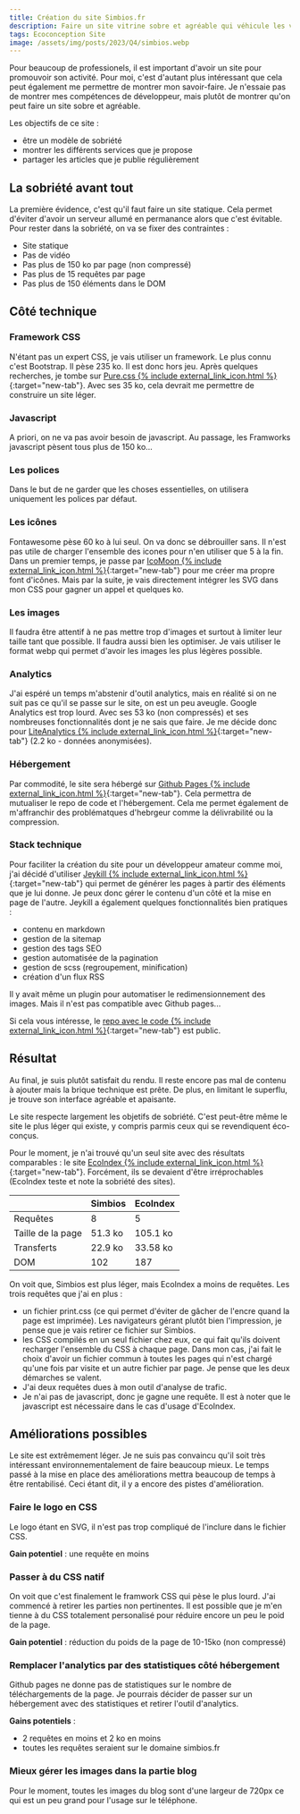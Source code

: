 ```yaml
---
title: Création du site Simbios.fr
description: Faire un site vitrine sobre et agréable qui véhicule les valeurs de Simbios.
tags: Ecoconception Site
image: /assets/img/posts/2023/Q4/simbios.webp
---
```


Pour beaucoup de professionels, il est important d'avoir un site pour promouvoir son activité. Pour moi, c'est d'autant plus intéressant que cela peut également me permettre de montrer mon savoir-faire. Je n'essaie pas de montrer mes compétences de développeur, mais plutôt de montrer qu'on peut faire un site sobre et agréable.

Les objectifs de ce site :
- être un modèle de sobriété
- montrer les différents services que je propose
- partager les articles que je publie régulièrement

## La sobriété avant tout

La première évidence, c'est qu'il faut faire un site statique. Cela permet d'éviter d'avoir un serveur allumé en permanance alors que c'est évitable.
Pour rester dans la sobriété, on va se fixer des contraintes :
- Site statique
- Pas de vidéo
- Pas plus de 150 ko par page (non compressé)
- Pas plus de 15 requêtes par page
- Pas plus de 150 éléments dans le DOM

## Côté technique

### Framework CSS
N'étant pas un expert CSS, je vais utiliser un framework. Le plus connu c'est Bootstrap. Il pèse 235 ko. Il est donc hors jeu. Après quelques recherches, je tombe sur [Pure.css {% include external_link_icon.html %}](https://purecss.io/){:target="new-tab"}. Avec ses 35 ko, cela devrait me permettre de construire un site léger. 

### Javascript
A priori, on ne va pas avoir besoin de javascript.
Au passage, les Framworks javascript pèsent tous plus de 150 ko...

### Les polices
Dans le but de ne garder que les choses essentielles, on utilisera uniquement les polices par défaut. 

### Les icônes
Fontawesome pèse 60 ko à lui seul. On va donc se débrouiller sans. Il n'est pas utile de charger l'ensemble des icones pour n'en utiliser que 5 à la fin. Dans un premier temps, je passe par [IcoMoon {% include external_link_icon.html %}](https://icomoon.io/){:target="new-tab"} pour me créer ma propre font d'icônes. Mais par la suite, je vais directement intégrer les SVG dans mon CSS pour gagner un appel et quelques ko.

### Les images
Il faudra être attentif à ne pas mettre trop d'images et surtout à limiter leur taille tant que possible. Il faudra aussi bien les optimiser. Je vais utiliser le format webp qui permet d'avoir les images les plus légères possible.

### Analytics 
J'ai espéré un temps m'abstenir d'outil analytics, mais en réalité si on ne suit pas ce qu'il se passe sur le site, on est un peu aveugle.
Google Analytics est trop lourd. Avec ses 53 ko (non compressés) et ses nombreuses fonctionnalités dont je ne sais que faire. Je me décide donc pour [LiteAnalytics {% include external_link_icon.html %}](https://liteanalytics.com/){:target="new-tab"} (2.2 ko - données anonymisées).

### Hébergement 
Par commodité, le site sera hébergé sur [Github Pages {% include external_link_icon.html %}](https://pages.github.com/){:target="new-tab"}. Cela permettra de mutualiser le repo de code et l'hébergement. Cela me permet également de m'affranchir des problématques d'hebrgeur comme la délivrabilité ou la compression.

### Stack technique
Pour faciliter la création du site pour un développeur amateur comme moi, j'ai décidé d'utiliser [Jeykill {% include external_link_icon.html %}](https://jekyllrb.com/){:target="new-tab"} qui permet de générer les pages à partir des éléments que je lui donne. Je peux donc gérer le contenu d'un côté et la mise en page de l'autre. Jeykill a également quelques fonctionnalités bien pratiques :
- contenu en markdown
- gestion de la sitemap
- gestion des tags SEO
- gestion automatisée de la pagination
- gestion de scss (regroupement, minification)
- création d'un flux RSS

Il y avait même un plugin pour automatiser le redimensionnement des images. Mais il n'est pas compatible avec Github pages...

Si cela vous intéresse, le [repo avec le code {% include external_link_icon.html %}](https://github.com/guillaumew/simbios){:target="new-tab"} est public.

## Résultat

Au final, je suis plutôt satisfait du rendu. Il reste encore pas mal de contenu à ajouter mais la brique technique est prête. De plus, en limitant le superflu, je trouve son interface agréable et apaisante.

Le site respecte largement les objetifs de sobriété.  C'est peut-être même le site le plus léger qui existe, y compris parmis ceux qui se revendiquent éco-conçus. 

Pour le moment, je n'ai trouvé qu'un seul site avec des résultats comparables : le site [EcoIndex {% include external_link_icon.html %}](https://www.ecoindex.fr/){:target="new-tab"}. Forcément, ils se devaient d'être irréprochables (EcoIndex teste et note la sobriété des sites).

|                   | Simbios | EcoIndex |
|-------------------|---------|----------|
| Requêtes          | 8       | 5        |
| Taille de la page | 51.3 ko | 105.1 ko |
| Transferts        | 22.9 ko | 33.58 ko |
| DOM               | 102     | 187      |

On voit que, Simbios est plus léger, mais EcoIndex a moins de requêtes. Les trois requêtes que j'ai en plus :
- un fichier print.css (ce qui permet d'éviter de gâcher de l'encre quand la page est imprimée). Les navigateurs gérant plutôt bien l'impression, je pense que je vais retirer ce fichier sur Simbios.
- les CSS compilés en un seul fichier chez eux, ce qui fait qu'ils doivent recharger l'ensemble du CSS à chaque page. Dans mon cas, j'ai fait le choix d'avoir un fichier commun à toutes les pages qui n'est chargé qu'une fois par visite et un autre fichier par page. Je pense que les deux démarches se valent.
- J'ai deux requêtes dues à mon outil d'analyse de trafic.
- Je n'ai pas de javascript, donc je gagne une requête. Il est à noter que le javascript est nécessaire dans le cas d'usage d'EcoIndex.

## Améliorations possibles

Le site est extrêmement léger. Je ne suis pas convaincu qu'il soit très intéressant environnementalement de faire beaucoup mieux. Le temps passé à la mise en place des améliorations mettra beaucoup de temps à être rentabilisé. 
Ceci étant dit, il y a encore des pistes d'amélioration.

### Faire le logo en CSS
Le logo étant en SVG, il n'est pas trop compliqué de l'inclure dans le fichier CSS.

**Gain potentiel** : une requête en moins

### Passer à du CSS natif
On voit que c'est finalement le framwork CSS qui pèse le plus lourd. J'ai commencé à retirer les parties non pertinentes. Il est possible que je m'en tienne à du CSS totalement personalisé pour réduire encore un peu le poid de la page.

**Gain potentiel** : réduction du poids de la page de 10-15ko (non compressé)

### Remplacer l'analytics par des statistiques côté hébergement
Github pages ne donne pas de statistiques sur le nombre de téléchargements de la page. Je pourrais décider de passer sur un hébergement avec des statistiques et retirer l'outil d'analytics.

**Gains potentiels** : 
- 2 requêtes en moins et 2 ko en moins
- toutes les requêtes seraient sur le domaine simbios.fr

### Mieux gérer les images dans la partie blog
Pour le moment, toutes les images du blog sont d'une largeur de 720px ce qui est un peu grand pour l'usage sur le téléphone. 


